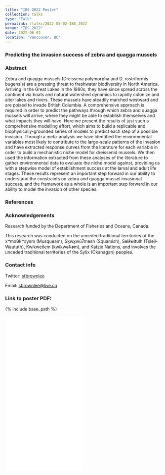```yaml
---
title: "IBS 2022 Poster"
collection: talks
type: "Talk"
permalink: /talks/2022-05-02-IBS_2022
venue: "IBS 2022"
date: 2022-06-02
location: "Vancouver, BC"
---
```


<h3> Predicting the invasion success of zebra and quagga mussels </h3>

<h3> Abstract </h3>

Zebra and quagga mussels (Dreissena polymorpha and D. rostriformis bugensis) are a pressing threat to freshwater biodiversity in North America. Arriving in the Great Lakes in the 1980s, they have since spread across the continent via boats and natural watershed dynamics to rapidly colonize and alter lakes and rivers. These mussels have steadily marched westward and are poised to invade British Columbia. A comprehensive approach is required in order to predict the pathways through which zebra and quagga mussels will arrive, where they might be able to establish themselves and what impacts they will have. Here we present the results of just such a comprehensive modelling effort, which aims to build a replicable and biophysically-grounded series of models to predict each step of a possible invasion. Through a meta-analysis we have identified the environmental variables most likely to contribute to the large-scale patterns of the invasion and have extracted response curves from the literature for each variable in order to build a mechanistic niche model for dreissenid mussels. We then used the information extracted from these analyses of the literature to gather environmental data to evaluate the niche model against, providing us with a stepwise model of establishment success at the larval and adult life stages. These results represent an important step forward in our ability to understand the constraints on zebra and quagga mussel invasional success, and the framework as a whole is an important step forward in our ability to model the invasion of other species.

<h3> References </h3>

<h3> Acknowledgements </h3>

Research funded by the Department of Fisheries and Oceans, Canada.

This research was conducted on the unceded traditional territories of the 
xʷməθkʷəy̓əm (Musqueam), Sḵwx̱wú7mesh (Squamish), Sel̓íl̓witulh  (Tsleil-Waututh), Kwikwetlem (kwikwəƛ̓əm), and Katzie Nations, and involves the unceded traditional territories of the Sylix (Okanagan) peoples.

<h3> Contact info </h3>

Twitter: <a href="twitter.com/sfbrownlee">sfbrownlee</a>

Email: sbrownlee@live.ca

<h3> Link to poster PDF: </h3>

{% include base_path %}

<iframe src="/files/ibs_2022_poster_final" width="50%" height="500" frameborder="no" border="0" marginwidth="0" marginheight="0"></iframe> 
